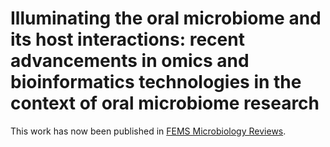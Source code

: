 # Illuminating the oral microbiome and its host interactions:  recent advancements in omics and bioinformatics technologies in the context of oral microbiome research
This work has now been published in [FEMS Microbiology Reviews](https://academic.oup.com/femsre/article/47/5/fuad051/7259894?login=true).
